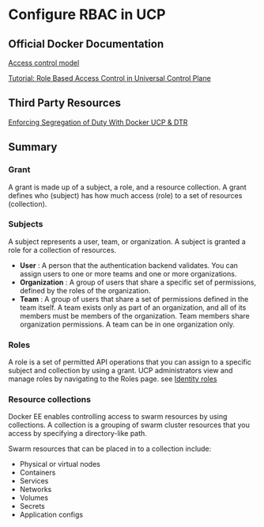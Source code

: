 # Configure RBAC in UCP



## Official Docker Documentation
[Access control model](https://docs.docker.com/datacenter/ucp/2.2/guides/access-control/)

[Tutorial: Role Based Access Control in Universal Control Plane](https://blog.docker.com/2016/03/role-based-access-control-docker-ucp-tutorial/)

## Third Party Resources
[Enforcing Segregation of Duty With Docker UCP & DTR](https://www.contino.io/insights/enforcing-segregation-of-duty-access-control-with-docker-universal-control-plane-trusted-registry)

## Summary

### Grant

A grant is made up of a subject, a role, and a resource collection. A grant defines who (subject) has how much access (role) to a set of resources (collection).

### Subjects

A subject represents a user, team, or organization. A subject is granted a role for a collection of resources.

- **User** : A person that the authentication backend validates. You can assign users to one or more teams and one or more organizations.
- **Organization** : A group of users that share a specific set of permissions, defined by the roles of the organization.
- **Team** : A group of users that share a set of permissions defined in the team itself. A team exists only as part of an organization, and all of its members must be members of the organization. Team members share organization permissions. A team can be in one organization only.

### Roles

A role is a set of permitted API operations that you can assign to a specific subject and collection by using a grant. UCP administrators view and manage roles by navigating to the Roles page. see [Identity roles](./Identity_roles.md)

### Resource collections

Docker EE enables controlling access to swarm resources by using collections. A collection is a grouping of swarm cluster resources that you access by specifying a directory-like path.

Swarm resources that can be placed in to a collection include:

- Physical or virtual nodes
- Containers
- Services
- Networks
- Volumes
- Secrets
- Application configs
